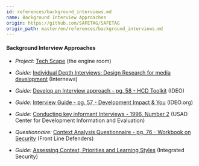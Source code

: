 ```yaml
---
id: references/background_interviews.md
name: Background Interview Approaches
origin: https://github.com/SAFETAG/SAFETAG
origin_path: master/en/references/background_interviews.md
---
```


#### Background Interview Approaches

  * *Project:* [Tech Scape](https://www.theengineroom.org/projects/techscape/) (the engine room)

  * *Guide:* [Individual Depth Interviews: Design Research for media development](http://design.internews.org/wp-content/uploads/2012/12/Design-Research-for-Media-Development.pdf) (Internews)

  * *Guide:* [Develop an Interview approach - pg. 58 - HCD Toolkit](http://www.ideo.com/work/human-centered-design-toolkit) (IDEO)
  
  * *Guide:* [Interview Guide - pg. 57 - Development Impact & You](http://diytoolkit.org/) (IDEO.org)
  
  * *Guide:* [Conducting key informant Interviews - 1996, Number 2](http://pdf.usaid.gov/pdf_docs/PNABS541.pdf) (USAD Center for Development Information and Evaluation)

  * *Questionnaire:* [Context Analysis Questionnaire - pg. 76 - Workbook on Security](http://frontlinedefenders.org/files/workbook_eng.pdf) (Front Line Defenders)

  * *Guide:* [Assessing Context, Priorities and Learning Styles](http://integratedsecuritymanual.org/sites/default/files/integratedsecurity_themanual_1.pdf#page=27) (Integrated Security)





